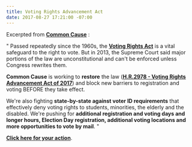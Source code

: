 ```yaml
---
title: Voting Rights Advancement Act
date: 2017-08-27 17:21:00 -07:00
---
```


Excerpted from [**Common Cause**](http://www.commoncause.org/issues/voting-and-elections/voting-rights/) :


"  Passed repeatedly since the 1960s, the **[Voting Rights Act](https://www.congress.gov/bill/115th-congress/house-bill/2978)** is a vital safeguard to the right to vote. But in 2013, the Supreme Court said major portions of the law are unconstitutional and can't be enforced unless Congress rewrites them.

**Common Cause** is working to **restore** the law ([**H.R.2978 - Voting Rights Advancement Act of 2017**](https://www.congress.gov/bill/115th-congress/house-bill/2978)) and block new barriers to registration and voting BEFORE they take effect. 

We're also fighting **state-by-state against voter ID requirements** that effectively deny voting rights to students, minorities, the elderly and the disabled. We're pushing for **additional registration and voting days and longer hours, Election Day registration, additional voting locations and more opportunities to vote by mail**.  "

[**Click here for your action**](https://secure2.convio.net/comcau/site/Advocacy?cmd=display&page=UserAction&id=1536&_ga=2.176903911.39316140.1503881550-839530973.1501978591).